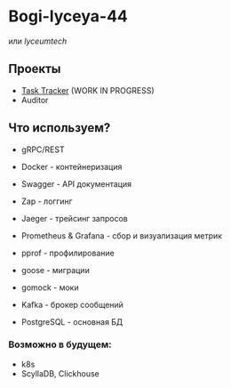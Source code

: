 # Bogi-lyceya-44

или *lyceumtech*

## Проекты

- [Task Tracker](https://github.com/bogi-lyceya-44/task-tracker) (WORK IN PROGRESS)
- Auditor

## Что используем?

- gRPC/REST
- Docker - контейнеризация
- Swagger - API документация

- Zap - логгинг
- Jaeger - трейсинг запросов
- Prometheus & Grafana - сбор и визуализация метрик
- pprof - профилирование

- goose - миграции
- gomock - моки

- Kafka - брокер сообщений
- PostgreSQL - основная БД

### Возможно в будущем:

- k8s
- ScyllaDB, Clickhouse
